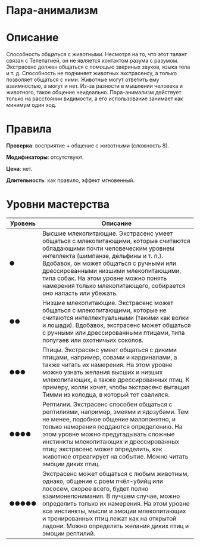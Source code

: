 # Пара-анимализм

# Описание

Способность общаться с животными. Несмотря на то, что этот талант связан с Телепатией, он не является контактом разума с разумом. Экстрасенс должен общаться с помощью звериных звуков, языка тела и т. д. Способность не подчиняет животных экстрасенсу, а только позволяет общаться с ними. Животные могут ответить ему взаимностью, а могут и нет. Из-за разности в мышлении человека и животного, такое общение неидеально. Пара-анимализм действует только на расстоянии видимости, а его использование занимает как минимум один ход.

# Правила

**Проверка**: восприятие + общение с животными (сложность 8).

**Модификаторы**: отсутствуют.

**Цена**: нет.

**Длительность**: как правило, эффект мгновенный.

# Уровни мастерства

| Уровень | Описание                                                                                                                                                                                                                                                                                                                                                             |
| ------- | -------------------------------------------------------------------------------------------------------------------------------------------------------------------------------------------------------------------------------------------------------------------------------------------------------------------------------------------------------------------- |
| ●       | Высшие млекопитающие. Экстрасенс умеет общаться с млекопитающими, которые считаются обладающими почти человеческим уровнем интеллекта (шимпанзе, дельфины и т. п.). Вдобавок, он может общаться с ручными или дрессированными низшими млекопитающими, типа собак. На этом уровне можно понять намерения только млекопитающего, собирается оно напасть или убежать.   |
| ●●      | Низшие млекопитающие. Экстрасенс может общаться с млекопитающими, которые не считаются интеллектуальными (такими как волки и лошади). Вдобавок, экстрасенс может общаться с ручными или дрессированными птицами, типа попугаев или охотничьих соколов.                                                                                                               |
| ●●●     | Птицы. Экстрасенс умеет общаться с дикими птицами, например, совами и кардиналами, а также читать их намерения. На этом уровне можно узнать желания высших и низших млекопитающих, а также дрессированных птиц. К примеру, колли хочет, чтобы экстрасенс вытащил Тимми из колодца, в который тот свалился.                                                           |
| ●●●●    | Рептилии. Экстрасенс способен общаться с рептилиями, например, змеями и ядозубами. Тем не менее, подобное общение малопонятно, и только намерения поддаются определению. На этом уровне можно предугадывать сложные инстинкты млекопитающих и дрессированных птиц: экстрасенс может определить, как животное отреагирует на событие. Можно читать эмоции диких птиц. |
| ●●●●●   | Экстрасенс может общаться с любым животным, однако, общение с роем пчёл-убийц или лососем, скорее всего, будет полно взаимонепонимания. В лучшем случае, можно определить только их намерения. На этом уровне все инстинкты, мысли и эмоции млекопитающих и тренированных птиц лежат как на открытой ладони. Можно определять желания диких птиц и эмоции рептилий.  | 